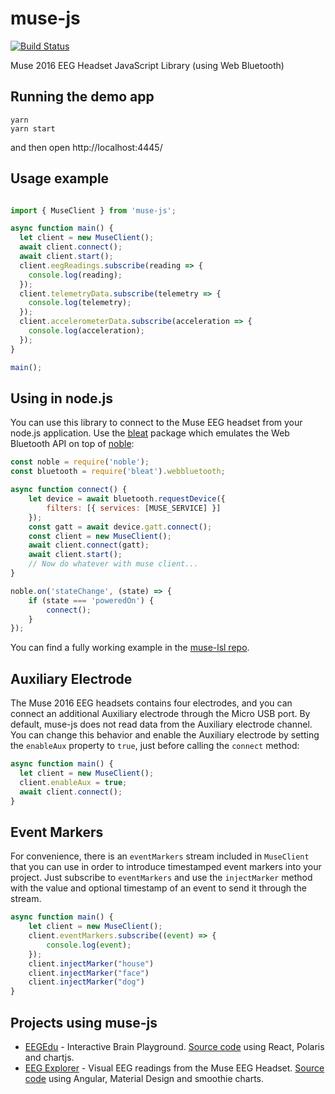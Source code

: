 # muse-js

[![Build Status](https://travis-ci.org/urish/muse-js.png?branch=master)](https://travis-ci.org/urish/muse-js)

Muse 2016 EEG Headset JavaScript Library (using Web Bluetooth)

## Running the demo app

    yarn
    yarn start

and then open http://localhost:4445/

## Usage example

```javascript

import { MuseClient } from 'muse-js';

async function main() {
  let client = new MuseClient();
  await client.connect();
  await client.start();
  client.eegReadings.subscribe(reading => {
    console.log(reading);
  });
  client.telemetryData.subscribe(telemetry => {
    console.log(telemetry);
  });
  client.accelerometerData.subscribe(acceleration => {
    console.log(acceleration);
  });
}

main();
```

## Using in node.js

You can use this library to connect to the Muse EEG headset from your node.js application.
Use the [bleat](https://github.com/thegecko/bleat) package which emulates the Web Bluetooth API on top of [noble](https://github.com/sandeepmistry/noble):

```javascript
const noble = require('noble');
const bluetooth = require('bleat').webbluetooth;

async function connect() {
    let device = await bluetooth.requestDevice({
        filters: [{ services: [MUSE_SERVICE] }]
    });
    const gatt = await device.gatt.connect();
    const client = new MuseClient();
    await client.connect(gatt);
    await client.start();
    // Now do whatever with muse client...
}

noble.on('stateChange', (state) => {
    if (state === 'poweredOn') {
        connect();
    }
});
```

You can find a fully working example in the [muse-lsl repo](https://github.com/urish/muse-lsl/blob/master/index.js).

## Auxiliary Electrode

The Muse 2016 EEG headsets contains four electrodes, and you can connect an additional Auxiliary electrode through the Micro USB port. By default, muse-js does not read data from the Auxiliary electrode channel. You can change this behavior and enable the Auxiliary electrode by setting the `enableAux` property to `true`, just before calling the `connect` method:

```javascript
async function main() {
  let client = new MuseClient();
  client.enableAux = true;
  await client.connect();
}
```

## Event Markers

For convenience, there is an `eventMarkers` stream included in `MuseClient` that you can use in order to introduce timestamped event markers into your project. Just subscribe to `eventMarkers` and use the `injectMarker` method with the value and optional timestamp of an event to send it through the stream.

```javascript
async function main() {
    let client = new MuseClient();
    client.eventMarkers.subscribe((event) => {
        console.log(event);
    });
    client.injectMarker("house")
    client.injectMarker("face")
    client.injectMarker("dog")
}
```

## Projects using muse-js

* [EEGEdu](https://eegedu.com/) - Interactive Brain Playground. [Source code](https://github.com/kylemath/EEGEdu) using React, Polaris and chartjs.
* [EEG Explorer](https://muse-eeg-app.web.app/) - Visual EEG readings from the Muse EEG Headset. [Source code](https://github.com/urish/eeg-explorer) using Angular, Material Design and smoothie charts.
